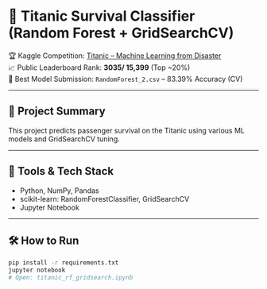 # 🚢 Titanic Survival Classifier (Random Forest + GridSearchCV)

🏆 Kaggle Competition: [Titanic – Machine Learning from Disaster](https://www.kaggle.com/competitions/titanic)  
📈 Public Leaderboard Rank: **3035/ 15,399** (Top ~20%)  
🧠 Best Model Submission: `RandomForest_2.csv` – 83.39% Accuracy (CV)

---

## 📌 Project Summary
This project predicts passenger survival on the Titanic using various ML models and GridSearchCV tuning.

---

## 🔧 Tools & Tech Stack
- Python, NumPy, Pandas
- scikit-learn: RandomForestClassifier, GridSearchCV
- Jupyter Notebook

---

## 🛠️ How to Run

```bash
pip install -r requirements.txt
jupyter notebook
# Open: titanic_rf_gridsearch.ipynb
